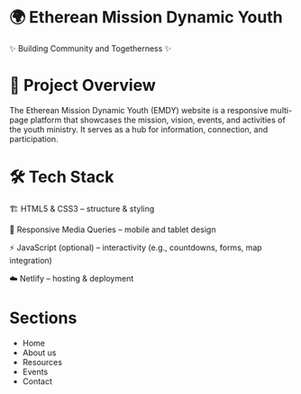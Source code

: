 # 🌍 Etherean Mission Dynamic Youth
✨ Building Community and Togetherness ✨

# 📖 Project Overview

The Etherean Mission Dynamic Youth (EMDY) website is a responsive multi-page platform that showcases the mission, vision, events, and activities of the youth ministry.
It serves as a hub for information, connection, and participation.

# 🛠️ Tech Stack

🏗️ HTML5 & CSS3 – structure & styling

🎨 Responsive Media Queries – mobile and tablet design

⚡ JavaScript (optional) – interactivity (e.g., countdowns, forms, map integration)

☁️ Netlify – hosting & deployment

# Sections
- Home
- About us
- Resources
- Events
- Contact

